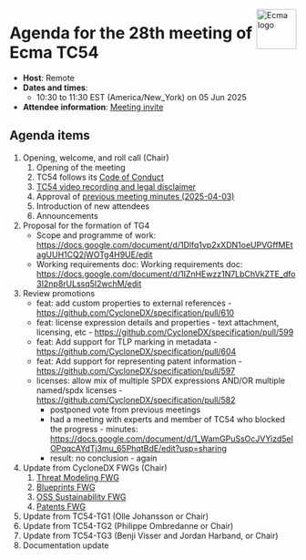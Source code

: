 <img src="https://tc54.org/images/ecma.svg" align="right" height="70" alt="Ecma logo" /> <!-- markdownlint-disable-line MD041 -->

# Agenda for the 28th meeting of Ecma TC54

- **Host**: Remote
- **Dates and times**:
    - 10:30 to 11:30 EST (America/New\_York) on 05 Jun 2025
- **Attendee information**: [Meeting invite](https://calendar.google.com/calendar/event?action=TEMPLATE&tmeid=MW43ZjdoZmF2cW11MXZzM2Y5ZHNobmt0cjhfMjAyMzEyMTRUMTUzMDAwWiBjXzg4NGRlY2RlNWExNTI5MDJiYjUxYTYyZjg5NTUwZDBmMzc0ODQ4NDUzNGYwOGM2Mzc5MmYyZTY1NGYyYTdlYmNAZw&tmsrc=c_884decde5a152902bb51a62f89550d0f3748484534f08c63792f2e654f2a7ebc%40group.calendar.google.com&scp=ALL)


## Agenda items

1. Opening, welcome, and roll call (Chair)
    1. Opening of the meeting
    1. TC54 follows its [Code of Conduct](../CODE_OF_CONDUCT.md)
    1. [TC54 video recording and legal disclaimer](../VIDEO_RECORDING_AND_LEGAL_DISCLAIMER.md)
    1. Approval of [previous meeting minutes (2025-04-03)](2025-04-03-minutes.md)
    1. Introduction of new attendees
    1. Announcements
1. Proposal for the formation of TG4
   * Scope and programme of work: https://docs.google.com/document/d/1Dlfq1vp2xXDN1oeUPVGffMEtagUUH1CQ2jWOTg4H9UE/edit
   * Working requirements doc: Working requirements doc: https://docs.google.com/document/d/1IZnHEwzz1N7LbChVkZTE_dfo3I2np8rULssq5I2wchM/edit
1. Review promotions
   * feat: add custom properties to external references - <https://github.com/CycloneDX/specification/pull/610>
   * feat: license expression details and properties - text attachment, licensing, etc - <https://github.com/CycloneDX/specification/pull/599>
   * feat: Add support for TLP marking in metadata - <https://github.com/CycloneDX/specification/pull/604>
   * feat: Add support for representing patent information - <https://github.com/CycloneDX/specification/pull/597>
   * licenses: allow mix of multiple SPDX expressions AND/OR multiple named/spdx licenses - <https://github.com/CycloneDX/specification/pull/582>
     * postponed vote from previous meetings
     * had a meeting with experts and member of TC54 who blocked the progress - minutes: <https://docs.google.com/document/d/1_WamGPuSsOcJVYizd5eIOPqqcAYdTj3mu_65PhqtBdE/edit?usp=sharing>
     * result: no conclusion - again
1. Update from CycloneDX FWGs (Chair)
    1. [Threat Modeling FWG](https://docs.google.com/document/d/1gwfk0GHafuUE06GRc31kkQ-NTB2w8ZatYGKUm7Ah-5Q/edit)
    1. [Blueprints FWG](https://docs.google.com/document/d/1IDIFD6AREiuTcFB4NeFljwoxLF2x_Ioa7MHyyNLHGUo/edit)
    1. [OSS Sustainability FWG](https://docs.google.com/document/d/1IZnHEwzz1N7LbChVkZTE_dfo3I2np8rULssq5I2wchM/edit)
    1. [Patents FWG](https://docs.google.com/document/d/1b9OS8ZWsFDcA0yEh5jJNtbkuLzipCJPFeijsmsQ7oHw/edit)
1. Update from TC54-TG1 (Olle Johansson or Chair)
1. Update from TC54-TG2 (Philippe Ombredanne or Chair)
1. Update from TC54-TG3 (Benji Visser and Jordan Harband, or Chair)
1. Documentation update
